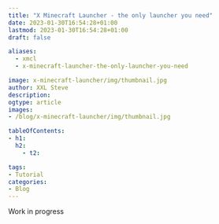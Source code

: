 ```yaml
---
title: "X Minecraft Launcher - the only launcher you need"
date: 2023-01-30T16:54:28+01:00
lastmod: 2023-01-30T16:54:28+01:00
draft: false

aliases:
  - xmcl
  - x-minecraft-launcher-the-only-launcher-you-need

image: x-minecraft-launcher/img/thumbnail.jpg
author: XXL Steve
description:
ogtype: article
images:
- /blog/x-minecraft-launcher/img/thumbnail.jpg

tableOfContents:
- h1:
  h2:
    - t2:

tags:
- Tutorial
categories:
- Blog
---
```


Work in progress